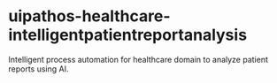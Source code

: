 # uipathos-healthcare-intelligentpatientreportanalysis
Intelligent process automation for healthcare domain to analyze patient reports using AI.

